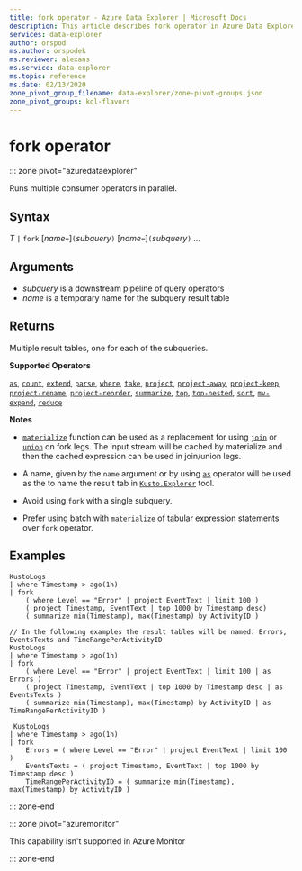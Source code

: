 ```yaml
---
title: fork operator - Azure Data Explorer | Microsoft Docs
description: This article describes fork operator in Azure Data Explorer.
services: data-explorer
author: orspod
ms.author: orspodek
ms.reviewer: alexans
ms.service: data-explorer
ms.topic: reference
ms.date: 02/13/2020
zone_pivot_group_filename: data-explorer/zone-pivot-groups.json
zone_pivot_groups: kql-flavors
---
```

# fork operator
::: zone pivot="azuredataexplorer"

Runs multiple consumer operators in parallel.
 
## Syntax

*T* `|` `fork` [*name*`=`]`(`*subquery*`)` [*name*`=`]`(`*subquery*`)` ...

## Arguments

* *subquery* is a downstream pipeline of query operators
* *name* is a temporary name for the subquery result table

## Returns

Multiple result tables, one for each of the subqueries.

**Supported Operators**

[`as`](asoperator.md), [`count`](countoperator.md), [`extend`](extendoperator.md), [`parse`](parseoperator.md), [`where`](whereoperator.md), [`take`](takeoperator.md), [`project`](projectoperator.md), [`project-away`](projectawayoperator.md), [`project-keep`](project-keep-operator.md), [`project-rename`](projectrenameoperator.md), [`project-reorder`](projectreorderoperator.md), [`summarize`](summarizeoperator.md), [`top`](topoperator.md), [`top-nested`](topnestedoperator.md), [`sort`](sortoperator.md), [`mv-expand`](mvexpandoperator.md), [`reduce`](reduceoperator.md)

**Notes**

* [`materialize`](materializefunction.md) function can be used as a replacement for using [`join`](joinoperator.md) or [`union`](unionoperator.md) on fork legs.
The input stream will be cached by materialize and then the cached expression can be used in join/union legs.

* A name, given by the `name` argument or by using [`as`](asoperator.md) operator will be used as the to name the result tab in [`Kusto.Explorer`](../tools/kusto-explorer.md) tool.

* Avoid using `fork` with a single subquery.

* Prefer using [batch](batches.md) with [`materialize`](materializefunction.md) of tabular expression statements over `fork` operator.

## Examples

```kusto
KustoLogs
| where Timestamp > ago(1h)
| fork
    ( where Level == "Error" | project EventText | limit 100 )
    ( project Timestamp, EventText | top 1000 by Timestamp desc)
    ( summarize min(Timestamp), max(Timestamp) by ActivityID )
 
// In the following examples the result tables will be named: Errors, EventsTexts and TimeRangePerActivityID
KustoLogs
| where Timestamp > ago(1h)
| fork
    ( where Level == "Error" | project EventText | limit 100 | as Errors )
    ( project Timestamp, EventText | top 1000 by Timestamp desc | as EventsTexts )
    ( summarize min(Timestamp), max(Timestamp) by ActivityID | as TimeRangePerActivityID )
    
 KustoLogs
| where Timestamp > ago(1h)
| fork
    Errors = ( where Level == "Error" | project EventText | limit 100 )
    EventsTexts = ( project Timestamp, EventText | top 1000 by Timestamp desc )
    TimeRangePerActivityID = ( summarize min(Timestamp), max(Timestamp) by ActivityID )
```

::: zone-end

::: zone pivot="azuremonitor"

This capability isn't supported in Azure Monitor

::: zone-end
